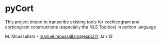 
pyCort
======

This project intend to transcribe existing tools for cochleogram and corticogram
constructions  (especially the NLS Toolbox) in python language


M. Moussallam - manuel.moussallam@espci.fr
Jan 13